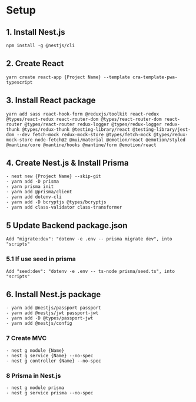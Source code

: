 # Setup

## 1. Install Nest.js

```
npm install -g @nestjs/cli
```

## 2. Create React

```
yarn create react-app {Project Name} --template cra-template-pwa-typescript
```

## 3. Install React package

```
yarn add sass react-hook-form @reduxjs/toolkit react-redux @types/react-redux react-router-dom @types/react-router-dom react-router @types/react-router redux-logger @types/redux-logger redux-thunk @types/redux-thunk @testing-library/react @testing-library/jest-dom --dev fetch-mock redux-mock-store @types/fetch-mock @types/redux-mock-store node-fetch@2 @mui/material @emotion/react @emotion/styled @mantine/core @mantine/hooks @mantine/form @emotion/react

```

## 4. Create Nest.js & Install Prisma

```
- nest new {Project Name} --skip-git
- yarn add -D prisma
- yarn prisma init
- yarn add @prisma/client
- yarn add dotenv-cli
- yarn add -D bcryptjs @types/bcryptjs
- yarn add class-validator class-transformer
```

## 5 Update Backend package.json

```
Add "migrate:dev": "dotenv -e .env -- prisma migrate dev", into "scripts"
```

### 5.1 If use seed in prisma

```
Add "seed:dev": "dotenv -e .env -- ts-node prisma/seed.ts", into "scripts"
```

## 6. Install Nest.js package

```
- yarn add @nestjs/passport passport
- yarn add @nestjs/jwt passport-jwt
- yarn add -D @types/passport-jwt
- yarn add @nestjs/config
```

### 7 Create MVC

```
- nest g module {Name}
- nest g service {Name} --no-spec
- nest g controller {Name} --no-spec
```

### 8 Prisma in Nest.js

```
- nest g module prisma
- nest g service prisma --no-spec
```

